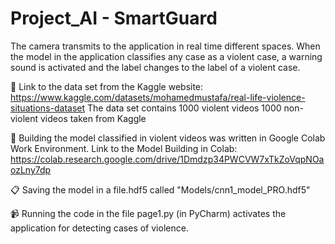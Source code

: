 # Project_AI - SmartGuard

The camera transmits to the application in real time different spaces.
When the model in the application classifies any case as a violent case, a warning sound is activated and the label changes to the label of a violent case.


🔗 Link to the data set from the Kaggle website:
https://www.kaggle.com/datasets/mohamedmustafa/real-life-violence-situations-dataset
The data set contains 1000 violent videos 1000 non-violent videos taken from Kaggle

🔨 Building the model classified in violent videos was written in Google Colab Work Environment.
Link to the Model Building in Colab: https://colab.research.google.com/drive/1Dmdzp34PWCVW7xTkZoVqpNOaozLny7dp

📋 Saving the model in a file.hdf5 called "Models/cnn1_model_PRO.hdf5"

📹 Running the code in the file page1.py (in PyCharm) activates the application for detecting cases of violence.


